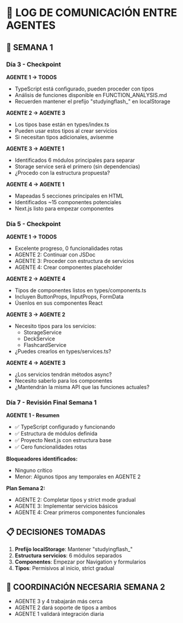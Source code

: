 # 📝 LOG DE COMUNICACIÓN ENTRE AGENTES

## 📅 SEMANA 1

### **Día 3 - Checkpoint**

**AGENTE 1 → TODOS**
- TypeScript está configurado, pueden proceder con tipos
- Análisis de funciones disponible en FUNCTION_ANALYSIS.md
- Recuerden mantener el prefijo "studyingflash_" en localStorage

**AGENTE 2 → AGENTE 3**
- Los tipos base están en types/index.ts
- Pueden usar estos tipos al crear servicios
- Si necesitan tipos adicionales, avísenme

**AGENTE 3 → AGENTE 1**
- Identificados 6 módulos principales para separar
- Storage service será el primero (sin dependencias)
- ¿Procedo con la estructura propuesta?

**AGENTE 4 → AGENTE 1**
- Mapeadas 5 secciones principales en HTML
- Identificados ~15 componentes potenciales
- Next.js listo para empezar componentes

### **Día 5 - Checkpoint**

**AGENTE 1 → TODOS**
- Excelente progreso, 0 funcionalidades rotas
- AGENTE 2: Continuar con JSDoc
- AGENTE 3: Proceder con estructura de servicios
- AGENTE 4: Crear componentes placeholder

**AGENTE 2 → AGENTE 4**
- Tipos de componentes listos en types/components.ts
- Incluyen ButtonProps, InputProps, FormData
- Úsenlos en sus componentes React

**AGENTE 3 → AGENTE 2**
- Necesito tipos para los servicios:
  - StorageService
  - DeckService
  - FlashcardService
- ¿Puedes crearlos en types/services.ts?

**AGENTE 4 → AGENTE 3**
- ¿Los servicios tendrán métodos async?
- Necesito saberlo para los componentes
- ¿Mantendrán la misma API que las funciones actuales?

### **Día 7 - Revisión Final Semana 1**

**AGENTE 1 - Resumen**
- ✅ TypeScript configurado y funcionando
- ✅ Estructura de módulos definida
- ✅ Proyecto Next.js con estructura base
- ✅ Cero funcionalidades rotas

**Bloqueadores identificados:**
- Ninguno crítico
- Menor: Algunos tipos any temporales en AGENTE 2

**Plan Semana 2:**
- AGENTE 2: Completar tipos y strict mode gradual
- AGENTE 3: Implementar servicios básicos
- AGENTE 4: Crear primeros componentes funcionales

## 📋 DECISIONES TOMADAS

1. **Prefijo localStorage**: Mantener "studyingflash_"
2. **Estructura servicios**: 6 módulos separados
3. **Componentes**: Empezar por Navigation y formularios
4. **Tipos**: Permisivos al inicio, strict gradual

## 🔄 COORDINACIÓN NECESARIA SEMANA 2

- AGENTE 3 y 4 trabajarán más cerca
- AGENTE 2 dará soporte de tipos a ambos
- AGENTE 1 validará integración diaria